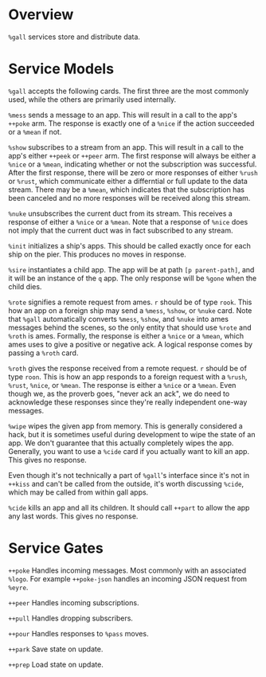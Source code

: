 Overview
===

`%gall` services store and distribute data. 


Service Models
===

`%gall` accepts the following cards.  The first three are the most commonly
used, while the others are primarily used internally.

`%mess` sends a message to an app.  This will result in a call to the app's
`++poke` arm.  The response is exactly one of a `%nice` if the action succeeded
or a `%mean` if not.

`%show` subscribes to a stream from an app.  This will result in a call to the
app's either `++peek` or `++peer` arm.  The first response will always be either
a `%nice` or a `%mean`, indicating whether or not the subscription was
successful.  After the first response, there will be zero or more responses of
either `%rush` or `%rust`, which communicate either a differntial or full update
to the data stream.  There may be a `%mean`, which indicates that the
subscription has been canceled and no more responses will be received along this
stream.

`%nuke` unsubscribes the current duct from its stream.  This receives a response
of either a `%nice` or a `%mean`.  Note that a response of `%nice` does not
imply that the current duct was in fact subscribed to any stream.

`%init` initializes a ship's apps.  This should be called exactly once for each
ship on the pier.  This produces no moves in response.

`%sire` instantiates a child app.  The app will be at path `[p parent-path]`,
and it will be an instance of the `q` app.  The only response will be `%gone`
when the child dies.

`%rote` signifies a remote request from ames.  `r` should be of type `rook`.
This how an app on a foreign ship may send a `%mess`, `%show`, or `%nuke` card.
Note that `%gall` automatically converts `%mess`, `%show`, and `%nuke` into ames
messages behind the scenes, so the only entity that should use `%rote` and
`%roth` is ames.  Formally, the response is either a `%nice` or a `%mean`, which
ames uses to give a positive or negative ack.  A logical response comes by
passing a `%roth` card.

`%roth` gives the response received from a remote request.  `r` should be of
type `roon`.  This is how an app responds to a foreign request with a `%rush`,
`%rust`, `%nice`, or `%mean`.  The response is either a `%nice` or a `%mean`.
Even though we, as the proverb goes, "never ack an ack", we do need to
acknowledge these responses since they're really independent one-way messages.

`%wipe` wipes the given app from memory.  This is generally considered a hack,
but it is sometimes useful during development to wipe the state of an app.  We
don't guarantee that this actually completely wipes the app.  Generally, you
want to use a `%cide` card if you actually want to kill an app.  This gives no
response.

Even though it's not technically a part of `%gall`'s interface since it's not in
`++kiss` and can't be called from the outside, it's worth discussing `%cide`,
which may be called from within gall apps.

`%cide` kills an app and all its children.  It should call `++part` to allow the
app any last words.  This gives no response.


Service Gates
===

`++poke`
Handles incoming messages. Most commonly with an associated `%logo`. 
For example `++poke-json` handles an incoming JSON request from `%eyre`.

`++peer`
Handles incoming subscriptions. 

`++pull`
Handles dropping subscribers.

`++pour`
Handles responses to `%pass` moves.

`++park`
Save state on update.

`++prep`
Load state on update.
